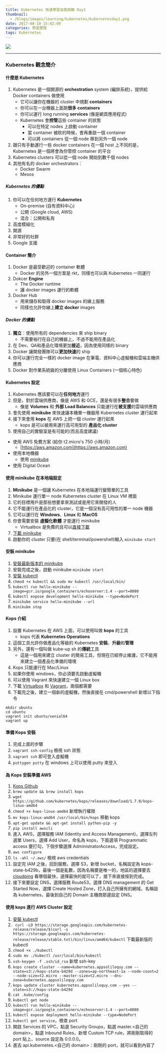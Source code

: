 ```yaml
---
title: Kubernetes 快速學習自我挑戰 Day1
thumbnail:
  - /blogs/images/learning/kubernetes/kubernetesday1.png
date: 2017-08-10 15:02:09
categories: 學習歷程
tags: Kubernetes
---
```

<img src="/blogs/images/learning/kubernetes/kubernetesday1.png">

***
### Kubernetes 觀念簡介
#### 什麼是 Kubernetes
1. Kubernetes 是一個開源的 **orchestration** system (編排系統)，提供給 Docker containers 做使用
    - 它可以讓你在機器的 cluster 中規劃 **containers**
    - 你可以在一台機器上面跑**很多 containers**
    - 你可以運行 long running **services** (像是網頁應用程式)
    - Kubernetes 會**控管**這些 container 的狀態
        - 可以在特定 nodes 上啟動 container
        - 當 container 被砍的時候，會再重啟一個 container
        - 可以將 containers 從一個 node 移到另外一個 node
2. 跟只有手動運行一些 docker containers 在一個 host 上不同的是，Kubernetes 是一個將會為你管控 container 的平台
3. Kubernetes clusters 可以從一個 node 開始到數千個 nodes
4. 其他有名的 docker orchestrators：
    - Docker Swarm
    - Mesos
##### Kubernetes 的優點
1. 你可以在任何地方運行 **Kubernetes**
    - On-premise (自有資料中心)
    - 公開 (Google cloud, AWS)
    - 混合：公開和私有
2. 高度模組化
3. 開源
4. 非常好的社群
5. Google 支援
#### Container 簡介
1. Docker 是最受歡迎的 container 軟體
    - Docker 的另外一個方案是 rkt，同樣也可以與 Kubernetes 一同運行
2. Dokcer **Engine**
    - The Docker runtime
    - 讓 docker images 運行的軟體
3. Docker Hub
    - 用來儲存和取得 docker images 的線上服務
    - 同樣也允許你線上**建立 docker** images
##### Docker 的優點
1. **獨立**：使用所有的 dependencies 來 ship binary
    - 不需要裕行在自己的機器上，不過不能用在產品化
2. 在 Dev、QA和產品化環境更加**接近**，因為使用同樣的 binary
3. Docker 讓開發團隊可以**更加快速**的 ship
4. 你可以運行完全一樣的 docker image 在筆電、資料中心虛擬機和雲端主機供應商
5. Docker 對作業系統級的分離使用 Linux Containers (一個核心特色) 
#### Kubernetes 設定
1. Kubernetes 應該要可以在**任何地方**運行
2. 但是，對於雲端供應商，像是 AWS 和 GCE，還是有很多**整合**要做
    - 像是 **Volumes** 和 **外部 Load Balances** 只能運行在**被支援**的雲端供應商
3. 會先使用 **minikube** 來快速讓本機單一機器用 Kubernetes cluster 運行起來
4. 接下來會用 **kops** 在 AWS 上把一個 cluster 運行起來
    - kops 是可以被用來運行高可用型的 **產品化 cluster**
5. 使用自己的實驗室是有可能的(而且高度建議)
  - 使用 AWS 免費方案 (給你 t2.micro's 750 小時/月)
      - [https://aws.amazon.com](https://aws.amazon.com)
  - 使用本地機器
      - 使用 [minikube](https://github.com/kubernetes/minikube)
  - 使用 Digital Ocean
#### 使用 minikube 在本地端設定
1. **Minikube** 是一個讓 Kubernetes 在本地端運行變簡單的工具
2. Minikube 運行單一 node Kubernetes cluster 在 Linux VM 裡面
3. 它的目標用戶是那些想要拿來測試或是用它來開發的人
4. 它不能運行在產品化的 cluster，它是一個沒有高可用性的單一 node 機器
5. 它可以運行在 **Windows**、**Linux** 和 **MacOS**
6. 你會需要安裝 **虛擬化軟體** 才能運行 minikube
    - Virtualbox 是免費的且可以[直接下載](https://www.virtualbox.org/)
7. [下載 minikube](https://github.com/kubernetes/minikube)
8. 啟動你的 cluster 只要(在 shell/terminal/powershell)輸入 `minikube start`
#### 安裝 minikube
1. [安裝最新版本的 minikube](https://github.com/kubernetes/minikube/releases)
2. 安裝完成之後，啟動 minikube `minikube start`
3. [安裝 kubectl](https://kubernetes.io/docs/tasks/tools/install-kubectl/)
4. `chmod +x kubectl && sudo mv kubectl /usr/local/bin/`
5. `kubectl run hello-minikube --image=gcr.io/google_containers/echoserver:1.4 --port=8080`
6. `kubectl expose development hello-minikube --type=NodePort`
7. `minikube service hello-minikube --url`
8. `minikube stop`
#### Kops 介紹
1. 設置 Kubernetes 在 AWS 上面，可以使用叫做 **kops** 的工具
    - kops 代表 **Kubernetes Operations**
2. 這個工具允許你做產品化等級的 Kubernetes **安裝**、**升級**和**管理**
3. 另外，還有一個叫做 kube-up sh 的**傳統**工具
    - 這是一個用來建立 cluster 的簡易工具，但現在已經停止維護，它不能用來建立一個產品化準備的環境
4. Kops 只能運行在 Mac/Linux
5. 如果你使用 windows，你必須要先啟動虛擬機
6. 可以使用 Vagrant 來快速建立一個 Linux box
7. 下載 [Virtualbox](https://virtualbox.org) 和 [Vagrant](https://vagrantup.com)，兩個都需要
8. 下載完之後，建立一個新的虛擬機，然後直接在 cmd/powershell 新增以下指令
```
mkdir ubuntu
cd ubuntu
vagrant init ubuntu/xenial64
vagrant up
```
#### 準備 Kops 安裝
1. 完成上面的步驟
2. `vagrant ssh-config` 檢視 ssh 狀態
3. `vagrant ssh` 即可登入虛擬機
4. `puttygen putty` 在 windows 上可以使用 putty 來登入
#### 為 Kops 安裝準備 AWS
1. [Kops Github](https://github.com/kubernetes/kops)
2. `brew update && brew install kops`
3. `wget https://github.com/kubernetes/kops/releases/download/1.7.0/kops-linux-amd64`
4. `chmod +x kops-linux-amd64` 新增執行權限
5. `mv kops-linux-amd64 /usr/local/bin/kops` 移動 kops
6. `apt-get update && apt-get install python-pip -y`
7. `pip install awscli`
8. 進入 AWS，選擇服務 IAM (Identity and Access Management)，選擇左列選單 Users，選擇 Add User，命名為 kops，下面選項 Programmatic access 要打勾，下個步驟選擇 AdministratorAccess，完成設定。
9. `aws configure`
10. `ls -ahl ~/.aws/` 檢視 aws credentials
11. 設定完 IAM 之後，回到服務，選擇 S3，新增 bucket，名稱設定為 kops-state-b429b，最後一個是亂數，因為名稱要是唯一的，地區的選擇要去 [cloudping](http://www.cloudping.info/) 看哪個最快，選擇最快的就可以了，接下來直接按到完成。
12. 接下來要設定 DNS，選擇服務 Route53，選擇 DNS management 的 Get Started Now，選擇 Create Hosted Zone，打入自己所擁有的網域，名稱設為 kubernetes，最後到自己的 Domain 主機商那邊設定 DNS。
#### 使用 kops 進行 AWS Cluster 設定
1. [安裝 kubectl](https://kubernetes.io/docs/tasks/tools/install-kubectl/)
2. ` curl -LO https://storage.googleapis.com/kubernetes-release/release/$(curl -s https://storage.googleapis.com/kubernetes-release/release/stable.txt)/bin/linux/amd64/kubectl` 下載最新版的 kubectl
3. `chmod +x ./kubectl`
4. `sudo mv ./kubectl /usr/local/bin/kubectl`
5. `ssh-keygen -f .ssh/id_rsa` 新增 ssh-key
6. `kops create cluster --name=kubernetes.appsoliloquy.com --state=s3://kops-state-b429d --zones=ap-northeast-1a --node-count=2 --node-size=t2.micro --master-size=t2.micro --dns-zone=kubernetes.appsoliloquy.com`
7. `kops update cluster kubernetes.appsoliloquy.com --yes --state=s3://kops-state-b429d`
8. `cat .kube/config`
9. `kubectl get node`
10. `kubectl run hello-minikube --image=gcr.io/google_containers/echoserver:1.4 --port=8080`
11. `kubectl expose deployment hello-minikube --type=NodePort`
12. `kubectl get service`，檢查 port
13. 開啟 Services 的 VPC，點選 Security Groups，點選 master.<自己的 domain>，點選 Inbound Rules，新增 Custom TCP rule，將剛剛取得的 port 貼上、source 設定為 0.0.0.0。
14. 進去 api.kubernetes.<自己的 domain>：剛剛的 port，就可以看到內容了